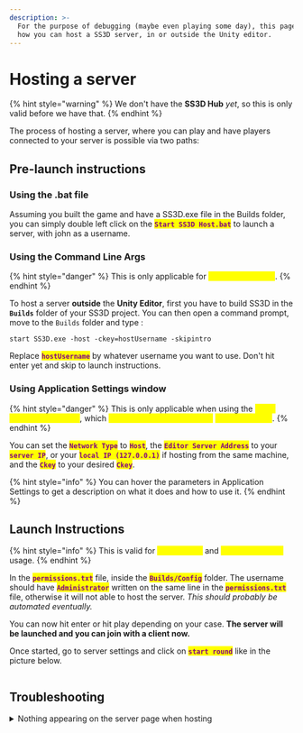 ```yaml
---
description: >-
  For the purpose of debugging (maybe even playing some day), this page explain
  how you can host a SS3D server, in or outside the Unity editor.
---
```


# Hosting a server

{% hint style="warning" %}
We don't have the **SS3D Hub** _yet_, so this is only valid before we have that.
{% endhint %}

The process of hosting a server, where you can play and have players connected to your server is possible via two paths:

## Pre-launch instructions

###

### Using the .bat file

Assuming you built the game and have a SS3D.exe file in the Builds folder, you can simply double left click on the <mark style="color:purple;">**`Start SS3D Host.bat`**</mark> to launch a server, with john as a username.&#x20;

### Using the Command Line Args

{% hint style="danger" %}
This is only applicable for <mark style="color:yellow;">**Built Executables**</mark>.
{% endhint %}

To host a server **outside** the **Unity Editor**, first you have to build SS3D in the **`Builds`** folder of your SS3D project. You can then open a command prompt, move to the `Builds` folder and type :

```
start SS3D.exe -host -ckey=hostUsername -skipintro
```

Replace <mark style="color:purple;">**`hostUsername`**</mark> by whatever username you want to use. Don't hit enter yet and skip to launch instructions.

### Using Application Settings window

{% hint style="danger" %}
This is only applicable when using the <mark style="color:yellow;">**Unity Engine for hosting**</mark>, which <mark style="color:yellow;">**should be avoided if you're**</mark> <mark style="color:yellow;">**not developing**</mark>.
{% endhint %}

You can set the <mark style="color:purple;">**`Network Type`**</mark> to <mark style="color:purple;">**`Host`**</mark>, the <mark style="color:purple;">**`Editor Server Address`**</mark> to your <mark style="color:purple;">**`server IP`**</mark>, or your <mark style="color:purple;">**`local IP (127.0.0.1)`**</mark> if hosting from the same machine, and the <mark style="color:purple;">**`Ckey`**</mark> to your desired <mark style="color:purple;">**`Ckey`**</mark>.

{% hint style="info" %}
You can hover the parameters in Application Settings to get a description on what it does and how to use it.
{% endhint %}

## Launch Instructions

{% hint style="info" %}
This is valid for <mark style="color:yellow;">**Unity Editor**</mark> and <mark style="color:yellow;">**Built Executable**</mark> usage.
{% endhint %}

In the <mark style="color:purple;">**`permissions.txt`**</mark> file, inside the <mark style="color:purple;">**`Builds/Config`**</mark> folder. The username should have <mark style="color:purple;">**`Administrator`**</mark> written on the same line in the <mark style="color:purple;">**`permissions.txt`**</mark> file, otherwise it will not able to host the server. _This should probably be automated eventually._

You can now hit enter or hit play depending on your case. **The server will be launched and you can join with a client now.**

Once started, go to server settings and click on <mark style="color:purple;">**`start round`**</mark> like in the picture below.

<img src="https://user-images.githubusercontent.com/14344825/210403775-67a1bc1a-1651-4e9a-b4f9-937f0014d85d.png" alt="" data-size="original">

## Troubleshooting

<details>

<summary>Nothing appearing on the server page when hosting</summary>

Check the host username in the command:

```
start SS3D.exe -host -ckey=hostUsername -skipintro
```

It must **exactly** correspond to whatever username is present in the <mark style="color:purple;">**`permissions.txt`**</mark> file, in the <mark style="color:purple;">**`Builds/Config`**</mark> folder.

</details>
